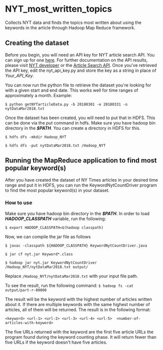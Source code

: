 # NYT_most_written_topics
Collects NYT data and finds the topics most written about using the keywords in the article through Hadoop Map Reduce framework.

## Creating the dataset
Before you begin, you will need an API key for NYT article search API. You can sign up for one [here](https://developer.nytimes.com/signup). For further documentation on the API results, please visit [NYT developer](https://developer.nytimes.com/) or the [Article Search API](https://developer.nytimes.com/article_search_v2.json).
Once you've retrieved the API key, edit the nyt_api_key.py and store the key as a string in place of *Your_API_Key*.

You can now run the python file to retrieve the dataset you're looking for with a given start and end date. This works well for time ranges of approximately a month. Example:

`$ python getNYTarticleData.py -b 20180301 -e 20180331 -o nytDataMar2018.txt`

Once the dataset has been created, you will need to put that in HDFS. This can be done via the *put* command in hdfs. Make sure you have hadoop bin directory in the _**$PATH**_. You can create a directory in HDFS for this.

`$ hdfs dfs -mkdir Hadoop_NYT`

`$ hdfs dfs -put nytDataMar2018.txt /Hadoop_NYT`

## Running the MapReduce application to find most popular keyword(s)
After you have created the dataset of NY Times articles in your desired time range and put it in HDFS, you can run the KeywordNytCountDriver program to find the most popular keyword(s) in your dataset.
### How to use
Make sure you have hadoop bin directory in the _**$PATH**_. In order to load _**HADOOP_CLASSPATH**_ variable, run the following:

`$ export HADOOP_CLASSPATH=$(hadoop classpath)`

Now, we can compile the jar file as follows

`$ javac -classpath ${HADOOP_CLASSPATH} KeywordNytCountDriver.java`

`$ jar cf nyt.jar Keyword*.class`

`$ hadoop jar nyt.jar KeywordNytCountDriver /Hadoop_NYT/nytDataMar2018.txt output/`

Replace `/Hadoop_NYT/nytDataMar2018.txt` with your input file path.


To see the result, run the following command:
`$ hadoop fs -cat output/part-r-00000`

The result will be the keyword with the highest number of articles written about it. If there are multiple keywords with the same highest number of articles, all of them will be returned. The result is in the following format:

`<keyword> <url-1> <url-2> <url-3> <url-4> <url-5>	<number-of-articles-with-keyword>`

The five URLs returned with the keyword are the first five article URLs the program found during the keyword counting phase. It will return fewer than five URLs if the keyword doesn't have five articles.
